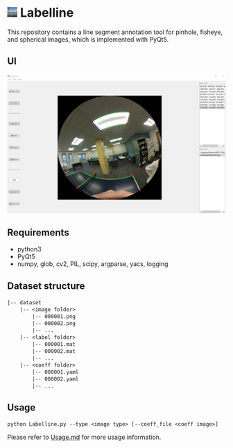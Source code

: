 [<img height="23" src="https://github.com/lh9171338/Outline/blob/master/icon.jpg"/>](https://github.com/lh9171338/Outline) Labelline
===
This repository contains a line segment annotation tool for pinhole, fisheye, and spherical images, which is implemented with PyQt5.

## UI

<p align="center">
    <img src="UI.png"/>
</p> 

## Requirements

* python3
* PyQt5
* numpy, glob, cv2, PIL, scipy, argparse, yacs, logging

## Dataset structure

    |-- dataset   
        |-- <image folder>
            |-- 000001.png  
            |-- 000002.png  
            |-- ...  
        |-- <label folder>  
            |-- 000001.mat  
            |-- 000002.mat  
            |-- ...  
        |-- <coeff folder>
            |-- 000001.yaml
            |-- 000002.yaml  
            |-- ...

## Usage
```
python Labelline.py --type <image type> [--coeff_file <coeff image>]
```
Please refer to [Usage.md](Usage.md) for more usage information.